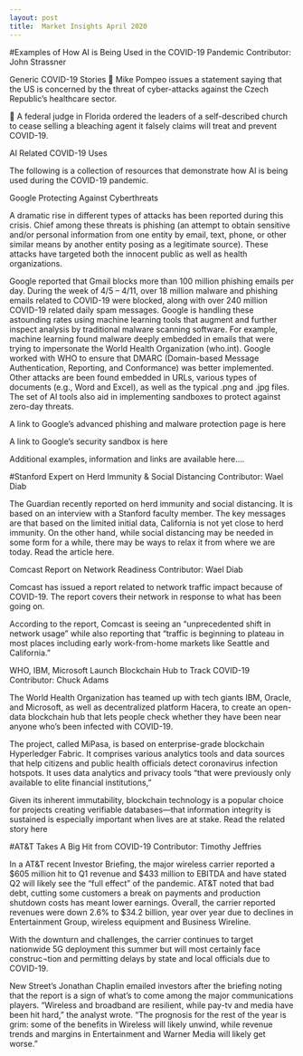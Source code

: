 ```yaml
---
layout: post
title:  Market Insights April 2020
---
```


#Examples of How AI is Being Used in the COVID-19 Pandemic
Contributor: John Strassner

Generic COVID-19 Stories
	Mike Pompeo issues a statement saying that the US is concerned by the threat of cyber-attacks against the Czech Republic’s healthcare sector.

	A federal judge in Florida ordered the leaders of a self-described church to cease selling a bleaching agent it falsely claims will treat and prevent COVID-19.

AI Related COVID-19 Uses

The following is a collection of resources that demonstrate how AI is being used during the COVID-19 pandemic.

Google Protecting Against Cyberthreats

A dramatic rise in different types of attacks has been reported during this crisis. Chief among these threats is phishing (an attempt to obtain sensitive and/or personal information from one entity by email, text, phone, or other similar means by another entity posing as a legitimate source). These attacks have targeted both the innocent public as well as health organizations.

Google reported that Gmail blocks more than 100 million phishing emails per day. During the week of 4/5 – 4/11, over 18 million malware and phishing emails related to COVID-19 were blocked, along with over 240 million COVID-19 related daily spam messages. Google is handling these astounding rates using machine learning tools that augment and further inspect analysis by traditional malware scanning software. For example, machine learning found malware deeply embedded in emails that were trying to impersonate the World Health Organization (who.int). Google worked with WHO to ensure that DMARC (Domain-based Message Authentication, Reporting, and Conformance) was better implemented. Other attacks are been found embedded in URLs, various types of documents (e.g., Word and Excel), as well as the typical .png and .jpg files. The set of AI tools also aid in implementing sandboxes to protect against zero-day threats.

A link to Google’s advanced phishing and malware protection page is here

A link to Google’s security sandbox is here

Additional examples, information and links are available here….


#Stanford Expert on Herd Immunity & Social Distancing
Contributor: Wael Diab

The Guardian recently reported on herd immunity and social distancing. It is based on an interview with a Stanford faculty member. The key messages are that based on the limited initial data, California is not yet close to herd immunity. On the other hand, while social distancing may be needed in some form for a while, there may be ways to relax it from where we are today. Read the article here.

Comcast Report on Network Readiness
Contributor: Wael Diab

Comcast has issued a report related to network traffic impact because of COVID-19.  The report covers their network in response to what has been going on. 

According to the report, Comcast is seeing an “unprecedented shift in network usage” while also reporting that “traffic is beginning to plateau in most places including early work-from-home markets like Seattle and California.” 

WHO, IBM, Microsoft Launch Blockchain Hub to Track COVID-19
Contributor: Chuck Adams

The World Health Organization has teamed up with tech giants IBM, Oracle, and Microsoft, as well as decentralized platform Hacera, to create an open-data blockchain hub that lets people check whether they have been near anyone who’s been infected with COVID-19. 

The project, called MiPasa, is based on enterprise-grade blockchain Hyperledger Fabric. It comprises various analytics tools and data sources that help citizens and public health officials detect coronavirus infection hotspots.  It uses data analytics and privacy tools “that were previously only available to elite financial institutions,”

Given its inherent immutability, blockchain technology is a popular choice for projects creating verifiable databases—that information integrity is sustained is especially important when lives are at stake.  Read the related story here

#AT&T Takes A Big Hit from COVID-19
Contributor: Timothy Jeffries

In a AT&T recent Investor Briefing, the major wireless carrier reported a $605 million hit to Q1 revenue and $433 million to EBITDA and have stated Q2 will likely see the “full effect” of the pandemic.  AT&T noted that bad debt, cutting some customers a break on payments and production shutdown costs has meant lower earnings. Overall, the carrier reported revenues were down 2.6% to $34.2 billion, year over year due to declines in Entertainment Group, wireless equipment and Business Wireline.

With the downturn and challenges, the carrier continues to target nationwide 5G deployment this summer but will most certainly face construc¬tion and permitting delays by state and local officials due to COVID-19.

New Street’s Jonathan Chaplin emailed investors after the briefing noting that the report is a sign of what’s to come among the major communications players. “Wireless and broadband are resilient, while pay-tv and media have been hit hard,” the analyst wrote. “The prognosis for the rest of the year is grim: some of the benefits in Wireless will likely unwind, while revenue trends and margins in Entertainment and Warner Media will likely get worse.”
